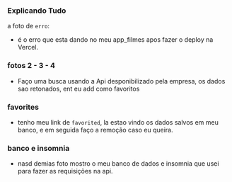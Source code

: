 ### Explicando Tudo

a foto de `erro`:
 - é o erro que esta dando no meu app_filmes apos fazer o deploy
 na Vercel.

### fotos  2 - 3 - 4
  - Faço uma busca usando a Api desponibilizado pela empresa,
  os dados sao retonados, ent eu add como favoritos


### favorites
  - tenho meu link de `favorited`, la estao vindo os dados salvos em 
  meu banco, e em seguida faço a remoção caso eu queira.


### banco e insomnia
  - nasd demias foto mostro o meu banco de dados e insomnia que usei
  para fazer as requisições na api.

  